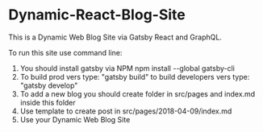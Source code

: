 # Dynamic-React-Blog-Site
This is a Dynamic Web Blog Site via Gatsby React and GraphQL.

To run this site use command line:
1. You should install gatsby via NPM npm install --global gatsby-cli
2. To build prod vers type: "gatsby build"
   to build developers vers type: "gatsby develop"
3. To add a new blog you should create folder in src/pages and index.md inside this folder
4. Use template to create post in src/pages/2018-04-09/index.md
5. Use your Dynamic Web Blog Site
